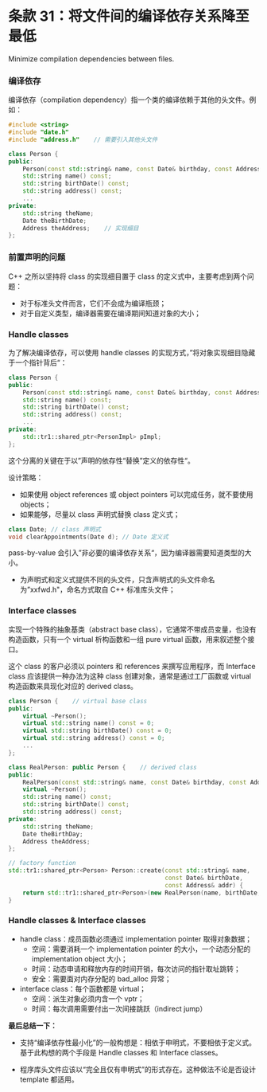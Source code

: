 # 条款 31：将文件间的编译依存关系降至最低

Minimize compilation dependencies between files.

### 编译依存

编译依存（compilation dependency）指一个类的编译依赖于其他的头文件。例如：

```c++
#include <string>
#include "date.h"
#include "address.h"    // 需要引入其他头文件

class Person {
public:
    Person(const std::string& name, const Date& birthday, const Address& addr);
    std::string name() const;
    std::string birthDate() const;
    std::string address() const;
    ...
private:
    std::string theName;
    Date theBirthDate;
    Address theAddress;    // 实现细目
};
```

### 前置声明的问题

C++ 之所以坚持将 class 的实现细目置于 class 的定义式中，主要考虑到两个问题：

- 对于标准头文件而言，它们不会成为编译瓶颈；
- 对于自定义类型，编译器需要在编译期间知道对象的大小；

### Handle classes

为了解决编译依存，可以使用 handle classes 的实现方式，”将对象实现细目隐藏于一个指针背后“：

```c++
class Person {
public:
    Person(const std::string& name, const Date& birthday, const Address& addr);
    std::string name() const;
    std::string birthDate() const;
    std::string address() const;
    ...
private:
    std::tr1::shared_ptr<PersonImpl> pImpl;
};
```

这个分离的关键在于以”声明的依存性“替换”定义的依存性“。

设计策略：

- 如果使用 object references 或 object pointers 可以完成任务，就不要使用 objects；
- 如果能够，尽量以 class 声明式替换 class 定义式；

```c++
class Date; // class 声明式
void clearAppointments(Date d); // Date 定义式
```

pass-by-value 会引入”非必要的编译依存关系“，因为编译器需要知道类型的大小。

- 为声明式和定义式提供不同的头文件，只含声明式的头文件命名为”xxfwd.h"，命名方式取自 C++ 标准库头文件；

### Interface classes

实现一个特殊的抽象基类（abstract base class），它通常不带成员变量，也没有构造函数，只有一个 virtual 析构函数和一组 pure virtual 函数，用来叙述整个接口。

这个 class 的客户必须以 pointers 和 references 来撰写应用程序，而 Interface class 应该提供一种办法为这种 class 创建对象，通常是通过工厂函数或 virtual 构造函数来具现化对应的 derived class。

```c++
class Person {    // virtual base class
public:
    virtual ~Person();
    virtual std::string name() const = 0;
    virtual std::string birthDate() const = 0;
    virtual std::string address() const = 0;
    ...
};

class RealPerson: public Person {    // derived class
public:
    RealPerson(const std::string& name, const Date& birthday, const Address& addr);
    virtual ~Person();
    std::string name() const;
    std::string birthDate() const;
    std::string address() const;
private:
    std::string theName;
    Date theBirthDay;
    Address theAddress;
};

// factory function
std::tr1::shared_ptr<Person> Person::create(const std::string& name,
                                            const Date& birthDate,
                                            const Address& addr) {
    return std::tr1::shared_ptr<Person>(new RealPerson(name, birthDate, addr));
}
```

### Handle classes & Interface classes

- handle class：成员函数必须通过 implementation pointer 取得对象数据；
  - 空间：需要消耗一个 implementation pointer 的大小，一个动态分配的 implementation object 大小；
  - 时间：动态申请和释放内存的时间开销，每次访问的指针取址跳转；
  - 安全：需要面对内存分配的 bad_alloc 异常；
- interface class：每个函数都是 virtual；
  - 空间：派生对象必须内含一个 vptr；
  - 时间：每次调用需要付出一次间接跳跃（indirect jump）

**最后总结一下：**

- 支持“编译依存性最小化”的一般构想是：相依于申明式，不要相依于定义式。基于此构想的两个手段是 Handle classes 和 Interface classes。

- 程序库头文件应该以“完全且仅有申明式”的形式存在。这种做法不论是否设计 template 都适用。